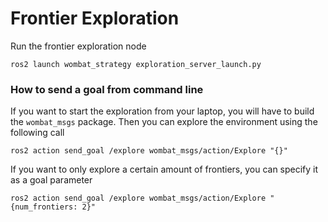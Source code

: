 # Frontier Exploration


Run the frontier exploration node

```
ros2 launch wombat_strategy exploration_server_launch.py
```

### How to send a goal from command line

If you want to start the exploration from your laptop, you will have to build the `wombat_msgs` package.
Then you can explore the environment using the following call

```
ros2 action send_goal /explore wombat_msgs/action/Explore "{}"
```

If you want to only explore a certain amount of frontiers, you can specify it as a goal parameter

```
ros2 action send_goal /explore wombat_msgs/action/Explore "{num_frontiers: 2}"
```